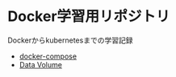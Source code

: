 # Docker学習用リポジトリ

Dockerからkubernetesまでの学習記録  

- [docker-compose](02.docker-compose\README.md)  
- [Data Volume](03.DataVolume\README.md)
